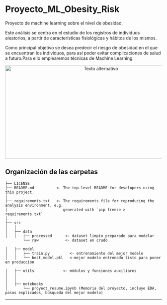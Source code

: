 Proyecto_ML_Obesity_Risk
==============================

Proyecto de machine learning sobre el nivel de obesidad.

Este análisis se centra en el estudio de los registros de individuos aleatorios, a partir de características fisiológicas y hábitos de los mismos.

Como principal objetivo se desea predecir el riesgo de obesidad en el que se encuentran los individuos, para así poder evitar complicaciones de salud a futuro.Para ello emplearemos técnicas de Machine Learning.

<p align="center">
  <img src="https://www-rockandpop-cl.cdn.ampproject.org/i/s/www.rockandpop.cl/wp-content/uploads/2019/10/obesidad-y-sobrepeso-como-prevenir.jpg" alt="Texto alternativo" width="600" height="300">
</p>


Organización de las carpetas
------------

    ├── LICENSE
    ├── README.md          <- The top-level README for developers using this project.
    │
    ├── requirements.txt   <- The requirements file for reproducing the analysis environment, e.g.
    │                         generated with `pip freeze > requirements.txt`
    │
    ├── src               
    │   │
    │   ├── data           
    │   │   ├── processed      <- dataset limpio preparado para modelar
            └── raw            <- dataset en crudo

    │   ├── model  
    │   │   ├── train.py         <- entrenamiento del mejor modelo      
    │   │   └── best_model.pkl   <-mejor modelo entrenado listo para poner en producción

    │   ├── utils             <- módulos y funciones auxiliares     
    │   │
    │   │
    │   ├── notebooks        
    │       └── proyect_resume.ipynb (Memoria del proyecto, incluye EDA, pasos explicados, búsqueda del mejor modelo)

--------
